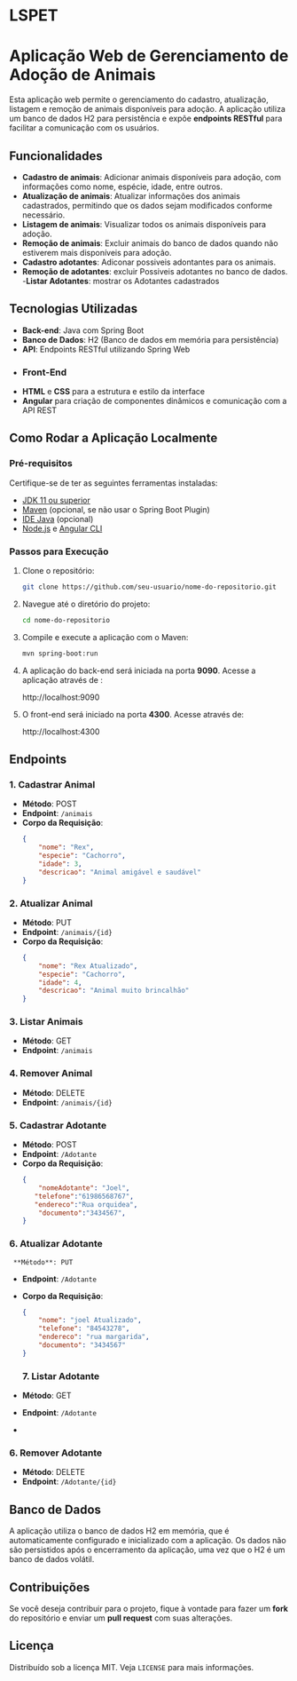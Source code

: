 # LSPET

# Aplicação Web de Gerenciamento de Adoção de Animais

Esta aplicação web permite o gerenciamento do cadastro, atualização, listagem e remoção de animais disponíveis para adoção. A aplicação utiliza um banco de dados H2 para persistência e expõe **endpoints RESTful** para facilitar a comunicação com os usuários.

## Funcionalidades

- **Cadastro de animais**: Adicionar animais disponíveis para adoção, com informações como nome, espécie, idade, entre outros.
- **Atualização de animais**: Atualizar informações dos animais cadastrados, permitindo que os dados sejam modificados conforme necessário.
- **Listagem de animais**: Visualizar todos os animais disponíveis para adoção.
- **Remoção de animais**: Excluir animais do banco de dados quando não estiverem mais disponíveis para adoção.
- **Cadastro adotantes**: Adiconar possiveis adontantes para os animais.
- **Remoção de adotantes**: excluir Possiveis adotantes no banco de dados.
-**Listar Adotantes**: mostrar os Adotantes cadastrados 
## Tecnologias Utilizadas

- **Back-end**: Java com Spring Boot
- **Banco de Dados**: H2 (Banco de dados em memória para persistência)
- **API**: Endpoints RESTful utilizando Spring Web
- 
  ### Front-End
- **HTML** e **CSS** para a estrutura e estilo da interface
- **Angular** para criação de componentes dinâmicos e comunicação com a API REST

## Como Rodar a Aplicação Localmente

### Pré-requisitos

Certifique-se de ter as seguintes ferramentas instaladas:

- [JDK 11 ou superior](https://adoptopenjdk.net/)
- [Maven](https://maven.apache.org/) (opcional, se não usar o Spring Boot Plugin)
- [IDE Java](https://www.jetbrains.com/idea/) (opcional)
- [Node.js](https://nodejs.org/) e [Angular CLI](https://angular.io/cli)

### Passos para Execução

1. Clone o repositório:
    ```bash
    git clone https://github.com/seu-usuario/nome-do-repositorio.git
    ```

2. Navegue até o diretório do projeto:
    ```bash
    cd nome-do-repositorio
    ```

3. Compile e execute a aplicação com o Maven:
    ```bash
    mvn spring-boot:run
    ```

4. A aplicação do back-end será iniciada na porta  **9090**. Acesse a aplicação através de :
   
    http://localhost:9090
   
6. O front-end será iniciado na porta **4300**. Acesse através de:

    http://localhost:4300
   

## Endpoints

### 1. **Cadastrar Animal**

- **Método**: POST
- **Endpoint**: `/animais`
- **Corpo da Requisição**:
    ```json
    {
        "nome": "Rex",
        "especie": "Cachorro",
        "idade": 3,
        "descricao": "Animal amigável e saudável"
    }
    ```

### 2. **Atualizar Animal**

- **Método**: PUT
- **Endpoint**: `/animais/{id}`
- **Corpo da Requisição**:
    ```json
    {
        "nome": "Rex Atualizado",
        "especie": "Cachorro",
        "idade": 4,
        "descricao": "Animal muito brincalhão"
    }
    ```

### 3. **Listar Animais**

- **Método**: GET
- **Endpoint**: `/animais`

### 4. **Remover Animal**

- **Método**: DELETE
- **Endpoint**: `/animais/{id}`
  

### 5. **Cadastrar Adotante**

- **Método**: POST
- **Endpoint**: `/Adotante`
- **Corpo da Requisição**:
    ```json
    {
        "nomeAdotante": "Joel",
       "telefone":"61986568767",
       "endereco":"Rua orquidea",
        "documento":"3434567",
    }
    ```
### 6. **Atualizar Adotante**
     **Método**: PUT
- **Endpoint**: `/Adotante`
- **Corpo da Requisição**:
    ```json
    {
        "nome": "joel Atualizado",
        "telefone": "84543278",
        "endereco": "rua margarida",
        "documento": "3434567"
    }
    ```

    ### 7. **Listar Adotante**

- **Método**: GET
- **Endpoint**: `/Adotante`
- 
### 6. **Remover Adotante**

- **Método**: DELETE
- **Endpoint**: `/Adotante/{id}`
  
    

## Banco de Dados

A aplicação utiliza o banco de dados H2 em memória, que é automaticamente configurado e inicializado com a aplicação. Os dados não são persistidos após o encerramento da aplicação, uma vez que o H2 é um banco de dados volátil.

## Contribuições

Se você deseja contribuir para o projeto, fique à vontade para fazer um **fork** do repositório e enviar um **pull request** com suas alterações.

## Licença

Distribuído sob a licença MIT. Veja `LICENSE` para mais informações.

